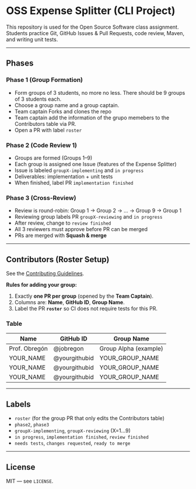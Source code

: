 # OSS Expense Splitter (CLI Project)

This repository is used for the Open Source Software class assignment. Students practice Git, GitHub Issues & Pull Requests, code review, Maven, and writing unit tests.

---

## Phases

### Phase 1 (Group Formation)
- Form groups of 3 students, no more no less. There should be 9 groups of 3 students each.
- Choose a group name and a group captain.
- Team captain Forks and clones the repo
- Team captain add the information of the grupo memebers to the  Contributors table via PR.
- Open a PR with label `roster`

### Phase 2 (Code Review 1)
- Groups are formed (Groups 1–9)
- Each group is assigned one Issue (features of the Expense Splitter)
- Issue is labeled `groupX-implementing` and `in progress`
- Deliverables: implementation + unit tests
- When finished, label PR `implementation finished`

### Phase 3 (Cross-Review)
- Review is round-robin: Group 1 → Group 2 → … → Group 9 → Group 1
- Reviewing group labels PR `groupX-reviewing` and `in progress`
- After review, change to `review finished`
- All 3 reviewers must approve before PR can be merged
- PRs are merged with **Squash & merge**

---


## Contributors (Roster Setup)

See the [Contributing Guidelines](/CONTRIBUTING.md).

**Rules for adding your group:**
1) Exactly **one PR per group** (opened by the **Team Captain**).  
2) Columns are: **Name**, **GitHub ID**, **Group Name**.  
3) Label the PR **`roster`** so CI does not require tests for this PR.

### Table
Name | GitHub ID | Group Name |
------|-----------|------------|
 Prof. Obregón | @jobregon | Group Alpha (example) |
 YOUR_NAME     | @yourgithubid | YOUR_GROUP_NAME |
 YOUR_NAME     | @yourgithubid | YOUR_GROUP_NAME |
 YOUR_NAME     | @yourgithubid | YOUR_GROUP_NAME |

---

## Labels
- `roster` (for the group PR that only edits the Contributors table)
- `phase2`, `phase3`
- `groupX-implementing`, `groupX-reviewing` (X=1…9)
- `in progress`, `implementation finished`, `review finished`
- `needs tests`, `changes requested`, `ready to merge`

---

## License
MIT — see `LICENSE`.
